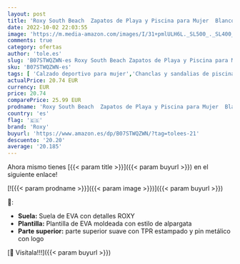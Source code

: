```yaml
---
layout: post
title: 'Roxy South Beach  Zapatos de Playa y Piscina para Mujer  Blanco  White Ringer Wri   41 EU'
date: 2022-10-02 22:03:55
image: 'https://m.media-amazon.com/images/I/31+pmlULH6L._SL500_._SL400_.jpg'
comments: true
category: ofertas
author: 'tole.es'
slug: 'B07STWQZWN-es Roxy South Beach Zapatos de Playa y Piscina para Mujer...'
sku: 'B07STWQZWN-es'
tags: [ 'Calzado deportivo para mujer','Chanclas y sandalias de piscina para mujer','Zapatillas y calzado deportivo para mujer','Zapatos','Zapatos para mujer','Zapatos y complementos','roxy','zapatos','🇪🇸', ]
actualPrice: 20.74 EUR
currency: EUR
price: 20.74
comparePrice: 25.99 EUR
prodname: 'Roxy South Beach  Zapatos de Playa y Piscina para Mujer  Blanco  White Ringer Wri   41 EU'
country: 'es'
flag: '🇪🇸'
brand: 'Roxy'
buyurl: 'https://www.amazon.es/dp/B07STWQZWN/?tag=tolees-21'
descuento: '20.20'
average: '20.185'
---
```


Ahora mismo tienes [{{< param title >}}]({{< param buyurl >}}) en el siguiente enlace!

[![{{< param prodname >}}]({{< param image >}})]({{< param buyurl >}})

🔎:

- __Suela:__ Suela de EVA con detalles ROXY
- __Plantilla:__ Plantilla de EVA moldeada con estilo de alpargata
- __Parte superior:__ parte superior suave con TPR estampado y pin metálico con logo

[🛒 Visítala!!!]({{< param buyurl >}})

